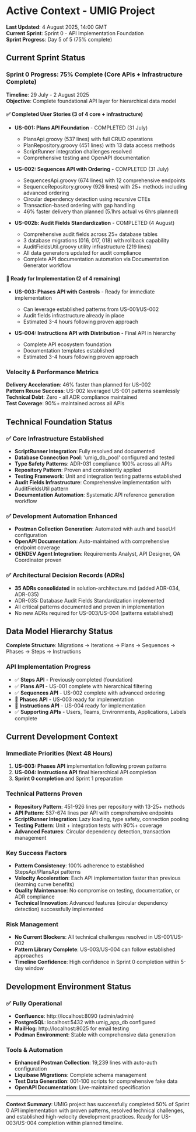 # Active Context - UMIG Project

**Last Updated**: 4 August 2025, 14:00 GMT  
**Current Sprint**: Sprint 0 - API Implementation Foundation  
**Sprint Progress**: Day 5 of 5 (75% complete)

## Current Sprint Status

### Sprint 0 Progress: 75% Complete (Core APIs + Infrastructure Complete)

**Timeline**: 29 July - 2 August 2025  
**Objective**: Complete foundational API layer for hierarchical data model

#### ✅ Completed User Stories (3 of 4 core + infrastructure)
- **US-001: Plans API Foundation** - COMPLETED (31 July)
  - PlansApi.groovy (537 lines) with full CRUD operations
  - PlanRepository.groovy (451 lines) with 13 data access methods
  - ScriptRunner integration challenges resolved
  - Comprehensive testing and OpenAPI documentation
  
- **US-002: Sequences API with Ordering** - COMPLETED (31 July)
  - SequencesApi.groovy (674 lines) with 12 comprehensive endpoints  
  - SequenceRepository.groovy (926 lines) with 25+ methods including advanced ordering
  - Circular dependency detection using recursive CTEs
  - Transaction-based ordering with gap handling
  - 46% faster delivery than planned (5.1hrs actual vs 6hrs planned)

- **US-002b: Audit Fields Standardization** - COMPLETED (4 August)
  - Comprehensive audit fields across 25+ database tables
  - 3 database migrations (016, 017, 018) with rollback capability
  - AuditFieldsUtil.groovy utility infrastructure (219 lines)
  - All data generators updated for audit compliance
  - Complete API documentation automation via Documentation Generator workflow

#### 🔄 Ready for Implementation (2 of 4 remaining)
- **US-003: Phases API with Controls** - Ready for immediate implementation
  - Can leverage established patterns from US-001/US-002
  - Audit fields infrastructure already in place
  - Estimated 3-4 hours following proven approach
  
- **US-004: Instructions API with Distribution** - Final API in hierarchy
  - Complete API ecosystem foundation
  - Documentation templates established
  - Estimated 3-4 hours following proven approach

### Velocity & Performance Metrics

**Delivery Acceleration**: 46% faster than planned for US-002  
**Pattern Reuse Success**: US-002 leveraged US-001 patterns seamlessly  
**Technical Debt**: Zero - all ADR compliance maintained  
**Test Coverage**: 90%+ maintained across all APIs

## Technical Foundation Status

### ✅ Core Infrastructure Established
- **ScriptRunner Integration**: Fully resolved and documented
- **Database Connection Pool**: 'umig_db_pool' configured and tested
- **Type Safety Patterns**: ADR-031 compliance 100% across all APIs
- **Repository Pattern**: Proven and consistently applied
- **Testing Framework**: Unit and integration testing patterns established
- **Audit Fields Infrastructure**: Comprehensive implementation with AuditFieldsUtil pattern
- **Documentation Automation**: Systematic API reference generation workflow

### ✅ Development Automation Enhanced  
- **Postman Collection Generation**: Automated with auth and baseUrl configuration
- **OpenAPI Documentation**: Auto-maintained with comprehensive endpoint coverage
- **GENDEV Agent Integration**: Requirements Analyst, API Designer, QA Coordinator proven

### ✅ Architectural Decision Records (ADRs)
- **35 ADRs consolidated** in solution-architecture.md (added ADR-034, ADR-035)
- ADR-035: Database Audit Fields Standardization implemented
- All critical patterns documented and proven in implementation
- No new ADRs required for US-003/US-004 (patterns established)

## Data Model Hierarchy Status

**Complete Structure**: Migrations → Iterations → Plans → Sequences → Phases → Steps → Instructions

### API Implementation Progress
- ✅ **Steps API** - Previously completed (foundation)
- ✅ **Plans API** - US-001 complete with hierarchical filtering
- ✅ **Sequences API** - US-002 complete with advanced ordering
- 🔄 **Phases API** - US-003 ready for implementation  
- 🔄 **Instructions API** - US-004 ready for implementation
- ✅ **Supporting APIs** - Users, Teams, Environments, Applications, Labels complete

## Current Development Context

### Immediate Priorities (Next 48 Hours)
1. **US-003: Phases API** implementation following proven patterns
2. **US-004: Instructions API** final hierarchical API completion
3. **Sprint 0 completion** and Sprint 1 preparation

### Technical Patterns Proven
- **Repository Pattern**: 451-926 lines per repository with 13-25+ methods
- **API Pattern**: 537-674 lines per API with comprehensive endpoints
- **ScriptRunner Integration**: Lazy loading, type safety, connection pooling
- **Testing Pattern**: Unit + integration tests with 90%+ coverage
- **Advanced Features**: Circular dependency detection, transaction management

### Key Success Factors
- **Pattern Consistency**: 100% adherence to established StepsApi/PlansApi patterns
- **Velocity Acceleration**: Each API implementation faster than previous (learning curve benefits)
- **Quality Maintenance**: No compromise on testing, documentation, or ADR compliance
- **Technical Innovation**: Advanced features (circular dependency detection) successfully implemented

### Risk Management
- **No Current Blockers**: All technical challenges resolved in US-001/US-002
- **Pattern Library Complete**: US-003/US-004 can follow established approaches
- **Timeline Confidence**: High confidence in Sprint 0 completion within 5-day window

## Development Environment Status

### ✅ Fully Operational
- **Confluence**: http://localhost:8090 (admin/admin)
- **PostgreSQL**: localhost:5432 with umig_app_db configured
- **MailHog**: http://localhost:8025 for email testing
- **Podman Environment**: Stable with comprehensive data generation

### Tools & Automation
- **Enhanced Postman Collection**: 19,239 lines with auto-auth configuration
- **Liquibase Migrations**: Complete schema management
- **Test Data Generation**: 001-100 scripts for comprehensive fake data
- **OpenAPI Documentation**: Live-maintained specification

---

**Context Summary**: UMIG project has successfully completed 50% of Sprint 0 API implementation with proven patterns, resolved technical challenges, and established high-velocity development practices. Ready for US-003/US-004 completion within planned timeline.